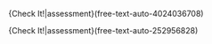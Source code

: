 
{Check It!|assessment}(free-text-auto-4024036708)

{Check It!|assessment}(free-text-auto-252956828)